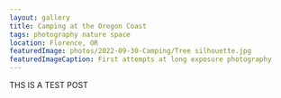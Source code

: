 ```yaml
---
layout: gallery
title: Camping at the Oregon Coast
tags: photography nature space
location: Florence, OR
featuredImage: photos/2022-09-30-Camping/Tree silhouette.jpg
featuredImageCaption: First attempts at long exposure photography
---
```


THS IS A TEST POST